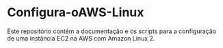 # Configura-oAWS-Linux
Este repositório contém a documentação e os scripts para a configuração de uma instância EC2 na AWS com Amazon Linux 2.
